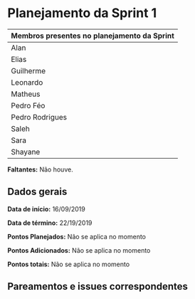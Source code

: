 # Planejamento da Sprint 1

| Membros presentes no planejamento da Sprint  |
|---------------------|
| Alan  |
| Elias |
| Guilherme |
| Leonardo  |
| Matheus |
| Pedro Féo |
| Pedro Rodrigues|
| Saleh  |
| Sara  |
| Shayane|

__Faltantes:__ Não houve.

## Dados gerais

**Data de início:** 16/09/2019

**Data de término:** 22/19/2019

**Pontos Planejados:** Não se aplica no momento

**Pontos Adicionados:** Não se aplica no momento

**Pontos totais:** Não se aplica no momento

## Pareamentos e issues correspondentes